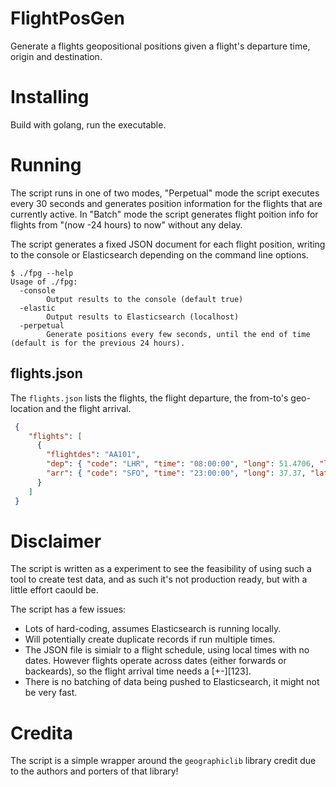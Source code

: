 # FlightPosGen
Generate a flights geopositional positions given a flight's departure time, origin and destination.

# Installing
Build with golang, run the executable.

# Running

The script runs in one of two modes, "Perpetual" mode the script executes every 30 seconds and generates position information for the flights that are currently active.
In "Batch" mode the script generates flight poition info for flights from "(now -24 hours) to now" without any delay.  

The script generates a fixed JSON document for each flight position, writing to the console or Elasticsearch depending on the command line options.

```
$ ./fpg --help
Usage of ./fpg:
  -console
    	Output results to the console (default true)
  -elastic
    	Output results to Elasticsearch (localhost)
  -perpetual
    	Generate positions every few seconds, until the end of time (default is for the previous 24 hours).
```

## flights.json

The `flights.json` lists the flights, the flight departure, the from-to's geo-location and the flight arrival.

```json
 {
    "flights": [
      {
        "flightdes": "AA101",
        "dep": { "code": "LHR", "time": "08:00:00", "long": 51.4706, "lat": -0.461941 },
        "arr": { "code": "SFO", "time": "23:00:00", "long": 37.37, "lat": -122.375 }
      }
    ]
 }
```

# Disclaimer

The script is written as a experiment to see the feasibility of using such a tool to create test data, and as such it's not production ready, but with a little effort caould be.

The script has a few issues:
- Lots of hard-coding, assumes Elasticsearch is running locally.
- Will potentially create duplicate records if run multiple times.
- The JSON file is simialr to a flight schedule, using local times with no dates.
  However flights operate across dates (either forwards or backeards), so the flight arrival time needs a [+-][123].
- There is no batching of data being pushed to Elasticsearch, it might not be very fast.

# Credita

The script is a simple wrapper around the `geographiclib` library credit due to the authors and porters of that library!
